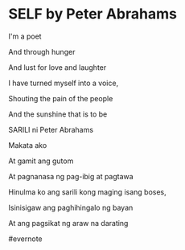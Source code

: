 # SELF by Peter Abrahams

I'm a poet

And through hunger

And lust for love and laughter

I have turned myself into a voice,

Shouting the pain of the people

And the sunshine that is to be

SARILI ni Peter Abrahams

Makata ako

At gamit ang gutom

At pagnanasa ng pag-ibig at pagtawa

Hinulma ko ang sarili kong maging isang boses,

Isinisigaw ang paghihingalo ng bayan

At ang pagsikat ng araw na darating

\#evernote

